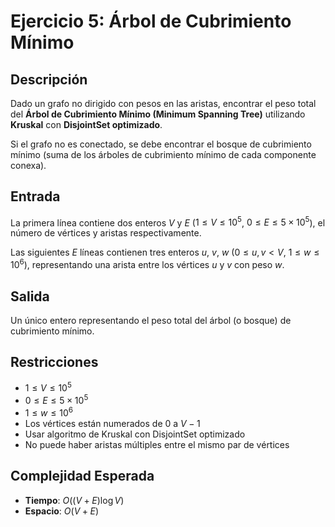 # Ejercicio 5: Árbol de Cubrimiento Mínimo

## Descripción

Dado un grafo no dirigido con pesos en las aristas, encontrar el peso total del **Árbol de Cubrimiento Mínimo (Minimum Spanning Tree)** utilizando **Kruskal** con **DisjointSet optimizado**.

Si el grafo no es conectado, se debe encontrar el bosque de cubrimiento mínimo (suma de los árboles de cubrimiento mínimo de cada componente conexa).

## Entrada

La primera línea contiene dos enteros $V$ y $E$ ($1 \leq V \leq 10^5$, $0 \leq E \leq 5 \times 10^5$), el número de vértices y aristas respectivamente.

Las siguientes $E$ líneas contienen tres enteros $u$, $v$, $w$ ($0 \leq u, v < V$, $1 \leq w \leq 10^6$), representando una arista entre los vértices $u$ y $v$ con peso $w$.

## Salida

Un único entero representando el peso total del árbol (o bosque) de cubrimiento mínimo.

## Restricciones

- $1 \leq V \leq 10^5$
- $0 \leq E \leq 5 \times 10^5$
- $1 \leq w \leq 10^6$
- Los vértices están numerados de $0$ a $V-1$
- Usar algoritmo de Kruskal con DisjointSet optimizado
- No puede haber aristas múltiples entre el mismo par de vértices

## Complejidad Esperada

- **Tiempo**: $O((V + E) \log V)$
- **Espacio**: $O(V + E)$


